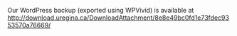 Our WordPress backup (exported using WPVivid) is available at http://download.uregina.ca/DownloadAttachment/8e8e49bc0fd1e73fdec9353570a76669/
